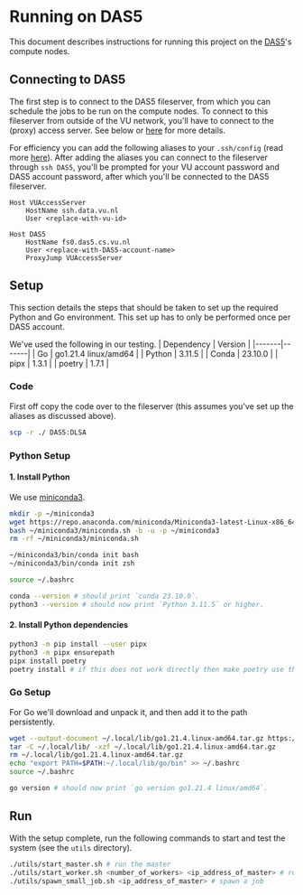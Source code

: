 # Running on DAS5

This document describes instructions for running this project on the [DAS5](https://www.cs.vu.nl/das5/home.shtml)'s compute nodes.

## Connecting to DAS5

The first step is to connect to the DAS5 fileserver, from which you can schedule the jobs to be run on the compute nodes. To connect to this fileserver from outside of the VU network, you'll have to connect to the (proxy) access server. See below or [here](https://www.cs.vu.nl/das5/accounts.shtml) for more details.

For efficiency you can add the following aliases to your `.ssh/config` (read more [here](https://www.howtogeek.com/75007/stupid-geek-tricks-use-your-ssh-config-file-to-create-aliases-for-hosts/)). After adding the aliases you can connect to the fileserver through `ssh DAS5`, you'll be prompted for your VU account password and DAS5 account password, after which you'll be connected to the DAS5 fileserver.

```
Host VUAccessServer
    HostName ssh.data.vu.nl
    User <replace-with-vu-id>

Host DAS5
    HostName fs0.das5.cs.vu.nl
    User <replace-with-DAS5-account-name>
    ProxyJump VUAccessServer
```

## Setup

This section details the steps that should be taken to set up the required Python and Go environment. This set up has to only be performed once per DAS5 account.

We've used the following in our testing.
| Dependency | Version |
|-------|-------|
| Go | go1.21.4 linux/amd64 |
| Python | 3.11.5 |
| Conda | 23.10.0 |
| pipx | 1.3.1 |
| poetry | 1.7.1 |

### Code
First off copy the code over to the fileserver (this assumes you've set up the aliases as discussed above).
``` sh
scp -r ./ DAS5:DLSA
```

### Python Setup

#### 1. Install Python

We use [miniconda3](https://docs.conda.io/projects/miniconda/en/latest/).

```sh
mkdir -p ~/miniconda3
wget https://repo.anaconda.com/miniconda/Miniconda3-latest-Linux-x86_64.sh -O ~/miniconda3/miniconda.sh
bash ~/miniconda3/miniconda.sh -b -u -p ~/miniconda3
rm -rf ~/miniconda3/miniconda.sh

~/miniconda3/bin/conda init bash
~/miniconda3/bin/conda init zsh

source ~/.bashrc

conda --version # should print `conda 23.10.0`.
python3 --version # should now print `Python 3.11.5` or higher.
```

#### 2. Install Python dependencies

```sh
python3 -m pip install --user pipx
python3 -m pipx ensurepath
pipx install poetry
poetry install # if this does not work directly then make poetry use the miniconda environment: https://stackoverflow.com/a/75555576
```

### Go Setup

For Go we'll download and unpack it, and then add it to the path persistently.

```sh
wget --output-document ~/.local/lib/go1.21.4.linux-amd64.tar.gz https://go.dev/dl/go1.21.4.linux-amd64.tar.gz
tar -C ~/.local/lib/ -xzf ~/.local/lib/go1.21.4.linux-amd64.tar.gz
rm ~/.local/lib/go1.21.4.linux-amd64.tar.gz
echo "export PATH=$PATH:~/.local/lib/go/bin" >> ~/.bashrc
source ~/.bashrc

go version # should now print `go version go1.21.4 linux/amd64`.
```

## Run

With the setup complete, run the following commands to start and test the system (see the `utils` directory).

```sh
./utils/start_master.sh # run the master
./utils/start_worker.sh <number_of_workers> <ip_address_of_master> # run a number of workers
./utils/spawn_small_job.sh <ip_address_of_master> # spawn a job
```
